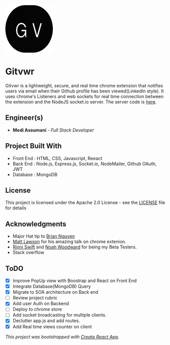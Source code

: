
<img src= "src/logo.png" width = 150 height = 150></img>

# Gitvwr
Gitvwr is a lightweight, secure, and real time chrome extension that notifies users via email when their Github profile has been viewed(LinkedIn style). It uses chrome's Listeners and web sockets for real time connection between the extension and the NodeJS socket.io server. The server code is <a href="https://github.com/MediBoss/GitviewrServer">here</a>.

## Engineer(s)

* **Medi Assumani** - *Full Stack Developer*

## Project Built With

* Front End : HTML, CSS, Javascript, Reeact
* Back End : Node.js, Express.js, Socket.io, NodeMailer, Github OAuth, JWT
* Database : MongoDB

## License

This project is licensed under the Apache 2.0 License - see the <a href="https://github.com/MediBoss/Lofti/blob/master/LICENSE">LICENSE</a> file for details

## Acknowledgments

* Major Hat tip to <a href="https://github.com/bnguyen212">Brian Nguyen</a>
* <a href="https://github.com/matthewlawson">Matt Lawson</a> for his amazing talk on chrome extenion.
* <a href="https://github.com/RinniSwift">Rinni Swift</a> and <a href="https://github.com/woodward4422">Noah Woodward</a> for being my Beta Testers.
* Stack overflow

## ToDO

- [x] Improve PopUp view with Boostrap and React on Front End
- [x] Integrate Database(MongoDB) Query
- [x] Migrate to SOA architecture on Back end
- [ ] Review project rubric
- [x] Add user Auth on Backend
- [ ] Deploy to chrome store
- [ ] Add socket broadcasting for multiple clients.
- [x] Declutter app.js and add routes.
- [x] Add Real time views counter on client 

<i>This project was bootstrapped with [Create React App](https://github.com/facebook/create-react-app).</i>
